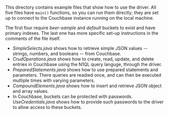 This directory contains example files that show how to use the driver. 
All five files have `main()` functions, so you can run them directly;
they are set up to connect to the Couchbase instance running on the local machine.

The first four require *beer-sample* and *default* buckets to exist and have primary indexes. 
The last one has more specific set-up instructions in the comments of the file itself.

* *SimpleSelects.java* shows how to retrieve simple JSON values -- strings, numbers, and booleans -- from Couchbase.
* *CrudOperations.java* shows how to create, read, update, and delete entries in Couchbase using the N1QL query languge,
through the driver.
* *PreparedStatements.java* shows how to use prepared statements and parameters. There queries are readied once, and can then
be executed multiple times with varying parameters.
* *CompoundElements.java* shows how to insert and retrieve JSON object and array values.
* In Couchbase, buckets can be protected with passwords. *UseCredentials.java* shows how to provide such passwords to the driver
to allow access to these buckets.

